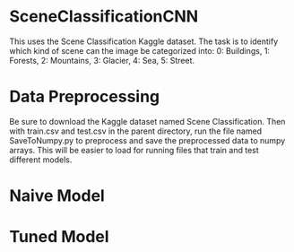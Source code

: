 # SceneClassificationCNN
This uses the Scene Classification Kaggle dataset. The task is to identify which kind of scene can the image be categorized into:
0: Buildings, 1: Forests, 2: Mountains, 3: Glacier, 4: Sea, 5: Street.

# Data Preprocessing
Be sure to download the Kaggle dataset named Scene Classification. Then with train.csv and test.csv in the parent directory, run the file named SaveToNumpy.py to preprocess and
save the preprocessed data to numpy arrays. This will be easier to load for running files that train and test different models.

# Naive Model

# Tuned Model




